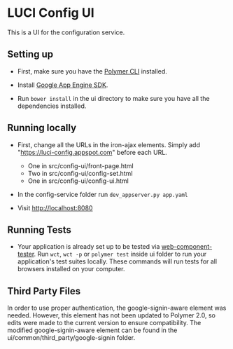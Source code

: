 # LUCI Config UI

This is a UI for the configuration service.


## Setting up

*	First, make sure you have the [Polymer CLI](https://www.polymer-project.org/2.0/docs/tools/polymer-cli) installed.

*   Install [Google App Engine SDK](https://cloud.google.com/appengine/downloads).

*	Run `bower install` in the ui directory to make sure you have all the dependencies installed.


## Running locally

*	First, change all the URLs in the iron-ajax elements. Simply add "https://luci-config.appspot.com" before each URL.
	*	One in src/config-ui/front-page.html
	*	Two in src/config-ui/config-set.html
	*	One in src/config-ui/config-ui.html

*	In the config-service folder run `dev_appserver.py app.yaml`

*	Visit [http://localhost:8080](http://localhost:8080)


## Running Tests

*	Your application is already set up to be tested via [web-component-tester](https://github.com/Polymer/web-component-tester). 
	Run `wct`, `wct -p` or `polymer test` inside ui folder to run your application's test suites locally. 
	These commands will run tests for all browsers installed on your computer.

## Third Party Files

In order to use proper authentication, the google-signin-aware element was needed. However, this element has not been updated to 
Polymer 2.0, so edits were made to the current version to ensure compatibility.
The modified google-signin-aware element can be found in the ui/common/third_party/google-signin folder.